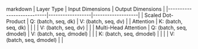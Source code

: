 markdown
| Layer Type                | Input Dimensions | Output Dimensions |
|---------------------------|------------------|-------------------|
| Scaled Dot-Product        | Q: (batch, seq, dk) | V: (batch, seq, dv) |
| Attention                 | K: (batch, seq, dk) |                   |
|                           | V: (batch, seq, dv) |                   |
| Multi-Head Attention      | Q: (batch, seq, dmodel) | V: (batch, seq, dmodel) |
|                           | K: (batch, seq, dmodel) |                   |
|                           | V: (batch, seq, dmodel) |                   |
